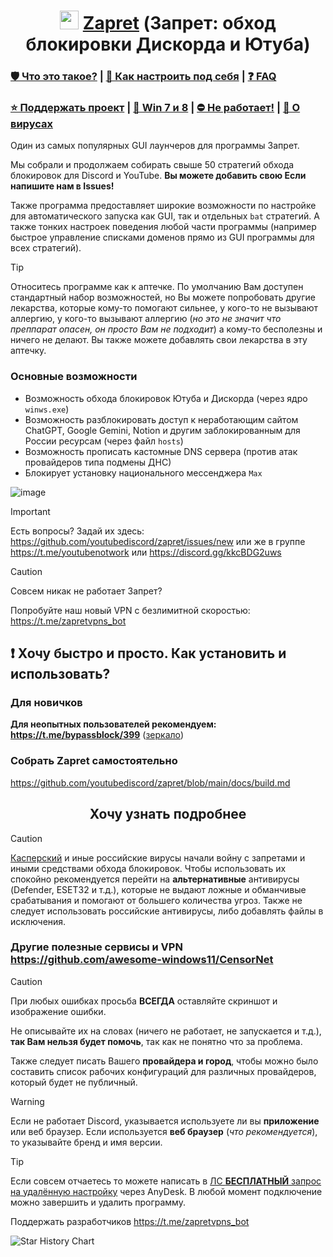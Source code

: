 <h1 align="center"><img src="https://i.imgur.com/uABXHHI.png" width="30px"></img> <a href="https://github.com/bol-van/zapret">Zapret</a> (Запрет: обход блокировки Дискорда и Ютуба) </h1>

### [🛡 Что это такое?](whatfuckthis.md) | [🚀 Как настроить под себя](flags.md) | [❓ FAQ](faq.md)
### [⭐ Поддержать проект](premium.md) | [🐳 Win 7 и 8](version.md) | [⛔ Не работает!](zapretnotworking.md) | [👾 О вирусах](https://teletype.in/@censorliber/zapretvirus)

Один из самых популярных GUI лаунчеров для программы Запрет.

Мы собрали и продолжаем собирать свыше 50 стратегий обхода блокировок для Discord и YouTube. **Вы можете добавить свою Если напишите нам в Issues!** 

Также программа предоставляет широкие возможности по настройке для автоматического запуска как GUI, так и отдельных `bat` стратегий. А также тонких настроек поведения любой части программы (например быстрое управление списками доменов прямо из GUI программы для всех стратегий).

> [!TIP]
> Относитесь программе как к аптечке. По умолчанию Вам доступен стандартный набор возможностей, но Вы можете попробовать другие лекарства, которые кому-то помогают сильнее, у кого-то не вызывают аллергию, у кого-то вызывают аллергию (_но это не значит что преппарат опасен, он просто Вам не подходит_) а кому-то бесполезны и ничего не делают. Вы также можете добавлять свои лекарства в эту аптечку.

### Основные возможности
- Возможность обхода блокировок Ютуба и Дискорда (через ядро `winws.exe`)
- Возможность разблокировать доступ к неработающим сайтом ChatGPT, Google Gemini, Notion и другим заблокированным для России ресурсам (через файл `hosts`)
- Возможность прописать кастомные DNS сервера (против атак провайдеров типа подмены ДНС)
- Блокирует установку национального мессенджера `Max`

![image](https://github.com/user-attachments/assets/05775d10-996c-4edb-a128-839df0f0571d)

> [!IMPORTANT]  
> Есть вопросы? Задай их здесь: https://github.com/youtubediscord/zapret/issues/new или же в группе https://t.me/youtubenotwork или https://discord.gg/kkcBDG2uws

> [!CAUTION]  
> Совсем никак не работает Запрет?
> 
> Попробуйте наш новый VPN с безлимитной скоростью: https://t.me/zapretvpns_bot

## ❗ Хочу быстро и просто. Как установить и использовать? 
### Для новичков
**Для неопытных пользователей рекомендуем: https://t.me/bypassblock/399** ([зеркало](https://github.com/youtubediscord/zapret/releases/latest/download/ZapretSetup.exe))

### Собрать Zapret самостоятельно
https://github.com/youtubediscord/zapret/blob/main/docs/build.md

<h2 align="center">Хочу узнать подробнее </h2>

> [!CAUTION]  
> [Касперский](https://github.com/bol-van/zapret/issues/611) и иные российские вирусы начали войну с запретами и иными средствами обхода блокировок. Чтобы использовать их спокойно рекомендуется перейти на **альтернативные** антивирусы (Defender, ESET32 и т.д.), которые не выдают ложные и обманчивые срабатывания и помогают от большего количества угроз. Также не следует использовать российские антивирусы, либо добавлять файлы в исключения.

### Другие полезные сервисы и VPN https://github.com/awesome-windows11/CensorNet

> [!CAUTION]  
> При любых ошибках просьба **ВСЕГДА** оставляйте скриншот и изображение ошибки.
> 
> Не описывайте их на словах (ничего не работает, не запускается и т.д.), **так Вам нельзя будет помочь**, так как не понятно что за проблема.
>
> 
> Также следует писать Вашего **провайдера и город**, чтобы можно было составить список рабочих конфигураций для различных провайдеров, который будет не публичный.

> [!WARNING]  
> Если не работает Discord, указывается используете ли вы **приложение** или веб браузер. Если используется **веб браузер** (_что рекомендуется_), то указывайте бренд и имя версии.

> [!TIP]  
> Если совсем отчаетесь то можете написать в [ЛС **БЕСПЛАТНЫЙ** запрос на удалённую настройку](https://t.me/youtubenotwork/4764) через AnyDesk. В любой момент подключение можно завершить и удалить программу.
> 
> Поддержать разработчиков https://t.me/zapretvpns_bot

 <picture>
   <source media="(prefers-color-scheme: dark)" srcset="https://api.star-history.com/svg?repos=youtubediscord/zapret&type=Date&theme=dark" />
   <source media="(prefers-color-scheme: light)" srcset="https://api.star-history.com/svg?repos=youtubediscord/zapret&type=Date" />
   <img alt="Star History Chart" src="https://api.star-history.com/svg?repos=youtubediscord/zapret&type=Date" />
 </picture>

